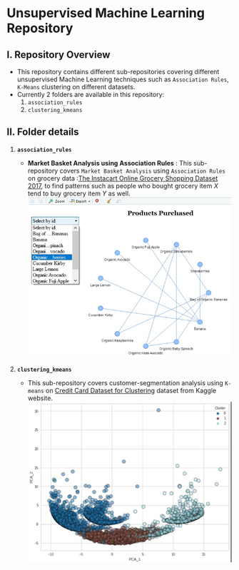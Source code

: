 # Unsupervised Machine Learning Repository

## I. Repository Overview
- This repository contains different sub-repositories covering different unsupervised Machine Learning techniques such as  `Association Rules`, `K-Means` clustering on different datasets.
- Currently 2 folders are available in this repository:
  1. `association_rules`
  2. `clustering_kmeans`
  
## II. Folder details
1. **`association_rules`**
   - **Market Basket Analysis using Association Rules** : This sub-repository covers `Market Basket Analysis` using `Association Rules` on grocery data :[The Instacart Online Grocery Shopping Dataset 2017](https://www.instacart.com/datasets/grocery-shopping-2017), to find patterns such as people who bought grocery item *X* tend to buy grocery item *Y* as well.<br>
     <img src='./snippets/01.JPG' width='480' height='360' title='Network Graph'>

2. **`clustering_kmeans`**
   - This sub-repository covers customer-segmentation analysis using `K-means` on [Credit Card Dataset for Clustering](https://www.kaggle.com/datasets/arjunbhasin2013/ccdata.html) dataset from Kaggle website.<br>
     <img src='./snippets/02.JPG' width='480' height='360' title='Cluster Plot'> 
